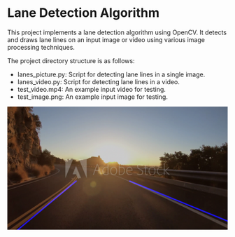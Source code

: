 # Lane Detection Algorithm

This project implements a lane detection algorithm using OpenCV. It detects and draws lane lines on an input image or video using various image processing techniques.


The project directory structure is as follows:

- lanes_picture.py: Script for detecting lane lines in a single image.
- lanes_video.py: Script for detecting lane lines in a video.
- test_video.mp4: An example input video for testing.
- test_image.png: An example input image for testing.


![frame 1](video_frames/ex1.png)
